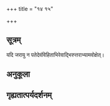 +++
title = "१४ १५"

+++
## सूत्रम्
यदि जरायु न पतेदेवंविहिताभिरेवाद्भिरुत्तराभ्यामवोक्षेत्।
## अनुकूला

## गृह्यतात्पर्यदर्शनम्



